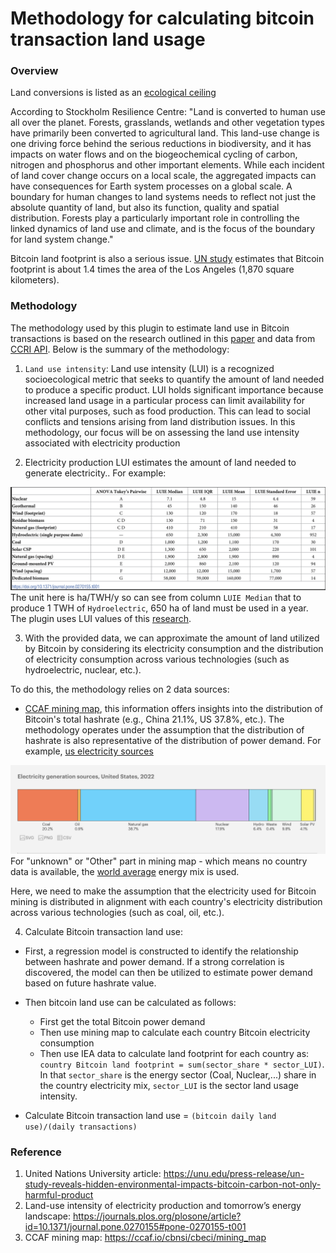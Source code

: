# Methodology for calculating bitcoin transaction land usage

### Overview

Land conversions is listed as an [ecological ceiling](https://guides.co/g/doughnut-economy/170288)

According to Stockholm Resilience Centre: "Land is converted to human use all over the planet.
Forests, grasslands, wetlands and other vegetation types have primarily been converted to agricultural land.
This land-use change is one driving force behind the serious reductions in biodiversity, and it has impacts on
water flows and on the biogeochemical cycling of carbon, nitrogen and phosphorus and other important elements.
While each incident of land cover change occurs on a local scale, the aggregated impacts can have consequences for
Earth system processes on a global scale. A boundary for human changes to land systems needs to reflect not just
the absolute quantity of land, but also its function, quality and spatial distribution. Forests play a particularly
important role in controlling the linked dynamics of land use and climate, and is the focus of the boundary for land
system change."

Bitcoin land footprint is also a serious
issue. [UN study](https://unu.edu/press-release/un-study-reveals-hidden-environmental-impacts-bitcoin-carbon-not-only-harmful-product)
estimates that Bitcoin footprint is about 1.4 times the area of the Los Angeles (1,870 square kilometers).

### Methodology

The methodology used by this plugin to estimate land use in Bitcoin transactions is based on the research outlined in
this [paper](https://agupubs.onlinelibrary.wiley.com/doi/10.1029/2023EF003871)
and data from [CCRI API](https://v2.api.carbon-ratings.com/documentation). Below is the summary of the methodology:

1. `Land use intensity`: Land use intensity (LUI) is a recognized socioecological metric that seeks to quantify the
   amount of land needed to produce a specific product. LUI holds significant importance because increased land usage in
   a particular process can limit availability for other vital purposes, such as food production. This can lead to
   social conflicts and tensions arising from land distribution issues. In this methodology, our focus will be on
   assessing the land use intensity associated with electricity production

2. Electricity production LUI estimates the amount of land needed to generate electricity.. For example:

![Land Use Intensity of electricity production](img/land_LUI_examples.png)
The unit here is ha/TWH/y so can see from column `LUIE Median` that to produce 1 TWH of `Hydroelectric`,
650 ha of land must be used in a year.
The plugin uses LUI values of
this [research](https://journals.plos.org/plosone/article?id=10.1371/journal.pone.0270155#pone-0270155-t001).

3. With the provided data, we can approximate the amount of land utilized by Bitcoin by considering its electricity
   consumption and the distribution of electricity consumption across various technologies (such as hydroelectric,
   nuclear, etc.).

To do this, the methodology relies on 2 data sources:

- [CCAF mining map](https://ccaf.io/cbnsi/cbeci/mining_map), this information offers insights into the distribution of
  Bitcoin's total hashrate (e.g., China 21.1%, US 37.8%, etc.). The methodology operates under the assumption that the
  distribution of hashrate is also representative of the distribution of power demand.
  For example, [us electricity sources](https://www.iea.org/countries/united-states/electricity)

![IEA electricity sources](img/land_iea_example.png)
For "unknown" or "Other" part in mining map - which means no country data is available, the [world average](https://www.iea.org/data-and-statistics/data-tools/energy-statistics-data-browser?country=WORLD&fuel=Energy%20supply&indicator=ElecGenByFuel) energy mix
is used.

Here, we need to make the assumption that the electricity used for Bitcoin mining is distributed in alignment with each
country's electricity distribution across various technologies (such as coal, oil, etc.).

4. Calculate Bitcoin transaction land use:

- First, a regression model is constructed to identify the relationship between hashrate and power demand. If a strong
  correlation is discovered, the model can then be utilized to estimate power demand based on future hashrate value.
- Then bitcoin land use can be calculated as follows:
  + First get the total Bitcoin power demand
  + Then use mining map to calculate each country Bitcoin electricity consumption
  + Then use IEA data to calculate land footprint for each country as:
    `country Bitcoin land footprint = sum(sector_share * sector_LUI)`.
    In that `sector_share` is the energy sector (Coal, Nuclear,...) share in the country electricity mix,
    `sector_LUI` is the sector land usage intensity.

- Calculate Bitcoin transaction land use = `(bitcoin daily land use)/(daily transactions)`

### Reference

1. United Nations University
   article: https://unu.edu/press-release/un-study-reveals-hidden-environmental-impacts-bitcoin-carbon-not-only-harmful-product
2. Land-use intensity of electricity production and tomorrow’s energy
   landscape: https://journals.plos.org/plosone/article?id=10.1371/journal.pone.0270155#pone-0270155-t001
3. CCAF mining map: https://ccaf.io/cbnsi/cbeci/mining_map












